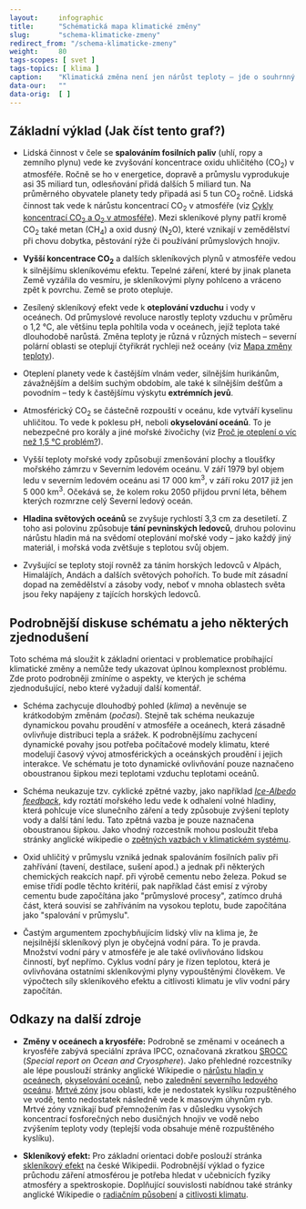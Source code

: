 ```yaml
---
layout:     infographic
title:      "Schématická mapa klimatické změny"
slug:       "schema-klimaticke-zmeny"
redirect_from: "/schema-klimaticke-zmeny"
weight:     80
tags-scopes: [ svet ]
tags-topics: [ klima ]
caption:    "Klimatická změna není jen nárůst teploty – jde o souhrnný pojem pro řadu vzájemně provázaných jevů. Změna jednoho faktoru, například zvýšení koncentrace CO<sub>2</sub> v atmosféře, vyvolává dlouhý řetězec příčin a následků."
data-our:   ""
data-orig:	[ ]
---
```


## Základní výklad (Jak číst tento graf?)


* Lidská činnost v čele se **spalováním fosilních paliv** (uhlí, ropy a zemního plynu) vede ke zvyšování koncentrace oxidu uhličitého (CO<sub>2</sub>) v atmosféře. Ročně se ho v energetice, dopravě a průmyslu vyprodukuje asi 35 miliard tun, odlesňování přidá dalších 5 miliard tun. Na průměrného obyvatele planety tedy připadá asi 5 tun CO<sub>2</sub> ročně. Lidská činnost tak vede k nárůstu koncentrací CO<sub>2</sub> v atmosféře (viz [Cykly koncentrací CO<sub>2</sub> a O<sub>2</sub> v atmosféře](/infografiky/cykly-koncentrace-co2)). Mezi skleníkové plyny patří kromě CO<sub>2</sub> také metan (CH<sub>4</sub>) a oxid dusný (N<sub>2</sub>O), které vznikají v zemědělství při chovu dobytka, pěstování rýže či používání průmyslových hnojiv.

* **Vyšší koncentrace CO<sub>2</sub>** a dalších skleníkových plynů v atmosféře vedou k silnějšímu skleníkovému efektu. Tepelné záření, které by jinak planeta Země  vyzářila do vesmíru, je skleníkovými plyny pohlceno a vráceno zpět k povrchu. Země se proto otepluje.

* Zesílený skleníkový efekt vede k **oteplování vzduchu** i vody v oceánech. Od průmyslové revoluce narostly teploty vzduchu v průměru o 1,2 °C, ale většinu tepla pohltila voda v oceánech, jejíž teplota také dlouhodobě narůstá. Změna teploty je  různá v různých místech – severní polární oblasti se oteplují čtyřikrát rychleji než oceány (viz [Mapa změny teploty](/infografiky/mapa-zmeny-teploty)). 

* Oteplení planety vede k častějším vlnám veder, silnějším hurikánům, závažnějším a delším suchým obdobím, ale také k silnějším dešťům a povodním – tedy k častějšímu výskytu **extrémních jevů**.

* Atmosférický CO<sub>2</sub> se částečně rozpouští v oceánu, kde vytváří kyselinu uhličitou. To vede k poklesu pH, neboli **okyselování oceánů**. To je nebezpečné pro korály a jiné mořské živočichy (viz [Proč je oteplení o víc než 1,5 °C problém?](/infografiky/body-zlomu-1)).

* Vyšší teploty mořské vody způsobují  zmenšování plochy a tloušťky mořského zámrzu v Severním ledovém oceánu. V září 1979 byl objem ledu v severním ledovém oceánu asi 17 000 km<sup>3</sup>, v září roku 2017 již jen 5 000 km<sup>3</sup>. Očekává se, že kolem roku 2050 přijdou první léta, během kterých rozmrzne celý Severní ledový oceán. 

* **Hladina světových oceánů** se zvyšuje rychlostí 3,3 cm za desetiletí. Z toho asi polovinu způsobuje **tání pevninských ledovců**, druhou polovinu nárůstu hladin má na svědomí oteplování mořské vody – jako každý jiný materiál, i mořská voda zvětšuje s teplotou svůj objem.

* Zvyšující se teploty stojí rovněž za táním horských ledovců v Alpách, Himalájích, Andách a dalších světových pohořích. To bude mít zásadní dopad na zemědělství a zásoby vody, neboť v mnoha oblastech světa jsou řeky napájeny z tajících horských ledovců.

## Podrobnější diskuse schématu a jeho některých zjednodušení

Toto schéma má sloužit k základní orientaci v problematice probíhající klimatické změny a nemůže tedy ukazovat úplnou komplexnost problému. Zde proto podrobněji zmíníme o aspekty, ve kterých je schéma zjednodušující, nebo které vyžadují další komentář.   

* Schéma zachycuje dlouhodbý pohled (*klima*) a nevěnuje se krátkodobým změnám (*počasí*). Stejně tak schéma neukazuje dynamickou povahu proudění v atmosféře a oceánech, která zásadně ovlivňuje distribuci tepla a srážek. K podrobnějšímu zachycení dynamické povahy jsou potřeba počítačové modely klimatu, které modelují časový vývoj atmosférických a oceánských proudění i jejich interakce. Ve schématu je toto dynamické ovlivňování pouze naznačeno oboustranou šipkou mezi teplotami vzduchu teplotami oceánů. 

* Schéma neukazuje tzv. cyklické zpětné vazby, jako například [*Ice-Albedo feedback*](https://en.wikipedia.org/wiki/Ice%E2%80%93albedo_feedback), kdy roztátí mořského ledu vede k odhalení volné hladiny, která pohlcuje více slunečního záření a tedy způsobuje zvýšení teploty vody a další tání ledu. Tato zpětná vazba je pouze naznačena oboustranou šipkou. Jako vhodný rozcestník mohou posloužit třeba stránky anglické wikipedie o [zpětných vazbách v klimatickém systému](https://en.wikipedia.org/wiki/Climate_change_feedback).

* Oxid uhličitý v průmyslu vzniká jednak spalováním fosilních paliv při zahřívání (tavení, destilace, sušení apod.) a jednak při některých chemických reakcích např. při výrobě cementu nebo železa. Pokud se emise třídí podle těchto kritérií, pak například část emisí z výroby cementu bude započítána jako "průmyslové procesy", zatímco druhá část, která souvisí se zahříváním na vysokou teplotu, bude započítána jako "spalování v průmyslu". 

* Častým argumentem zpochybňujícím lidský vliv na klima je, že nejsilnější skleníkový plyn je obyčejná vodní pára. To je pravda. Množství vodní páry v atmosféře je ale také ovlivňováno lidskou činností, byť nepřímo. Cyklus vodní páry je řízen teplotou, která je ovlivňována ostatními skleníkovými plyny vypouštěnými člověkem. Ve výpočtech síly skleníkového efektu a citlivosti klimatu je vliv vodní páry započítán.

## Odkazy na další zdroje

* **Změny v oceánech a kryosféře:** Podrobně se změnami v oceánech a kryosféře zabývá speciální zpráva IPCC, označovaná zkratkou [SROCC](https://www.ipcc.ch/srocc/) (*Special report on Ocean and Cryosphere*). Jako přehledné rozcestníky ale lépe pouslouží stránky anglické Wikipedie o [nárůstu hladin v oceánech](https://en.wikipedia.org/wiki/Sea_level_rise), [okyselování oceánů](https://en.wikipedia.org/wiki/Ocean_acidification), nebo [zalednění severního ledového oceánu](https://en.wikipedia.org/wiki/Arctic_sea_ice_decline). [Mrtvé zóny](https://en.wikipedia.org/wiki/Dead_zone_(ecology)) jsou oblasti, kde je nedostatek kyslíku rozpuštěného ve vodě, tento nedostatek následně vede k masovým úhynům ryb. Mrtvé zóny vznikají buď přemnožením řas v důsledku vysokých koncentrací fosforečných nebo dusičných hnojiv ve vodě nebo zvýšením teploty vody (teplejší voda obsahuje méně rozpuštěného kyslíku).

* **Skleníkový efekt:** Pro základní orientaci dobře poslouží stránka [skleníkový efekt](https://cs.wikipedia.org/wiki/Sklen%C3%ADkov%C3%BD_efekt) na české Wikipedii. Podrobnější výklad o fyzice průchodu záření atmosférou je potřeba hledat v učebnicích fyziky atmosféry a spektroskopie. Doplňující souvislosti nabídnou také stránky anglické Wikipedie o [radiačním působení](https://en.wikipedia.org/wiki/Radiative_forcing) a [citlivosti klimatu](https://en.wikipedia.org/wiki/Climate_sensitivity).


